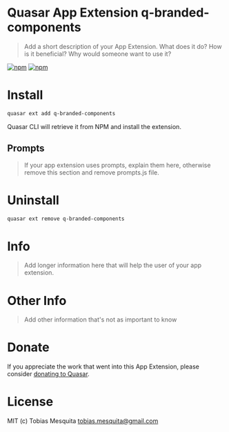 # Quasar App Extension q-branded-components

> Add a short description of your App Extension. What does it do? How is it beneficial? Why would someone want to use it?

[![npm](https://img.shields.io/npm/v/quasar-app-extension-q-branded-components.svg?label=quasar-app-extension-q-branded-components)](https://www.npmjs.com/package/quasar-app-extension-q-branded-components)
[![npm](https://img.shields.io/npm/dt/quasar-app-extension-q-branded-components.svg)](https://www.npmjs.com/package/quasar-app-extension-q-branded-components)

# Install
```bash
quasar ext add q-branded-components
```
Quasar CLI will retrieve it from NPM and install the extension.

## Prompts

> If your app extension uses prompts, explain them here, otherwise remove this section and remove prompts.js file.

# Uninstall
```bash
quasar ext remove q-branded-components
```

# Info
> Add longer information here that will help the user of your app extension.

# Other Info
> Add other information that's not as important to know

# Donate
If you appreciate the work that went into this App Extension, please consider [donating to Quasar](https://donate.quasar.dev).

# License
MIT (c) Tobias Mesquita <tobias.mesquita@gmail.com>
